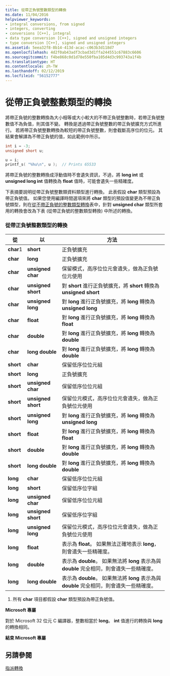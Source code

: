 ```yaml
---
title: 從帶正負號整數類型的轉換
ms.date: 11/04/2016
helpviewer_keywords:
- integral conversions, from signed
- integers, converting
- conversions [C++], integral
- data type conversion [C++], signed and unsigned integers
- type conversion [C++], signed and unsigned integers
ms.assetid: 5eea32f8-8b14-413d-acac-c063b3d118d7
ms.openlocfilehash: 4d2f0ab43adf3cbad3d1ffa244551c67883c6606
ms.sourcegitcommit: f4be868c0d1d78e550fba105d4d3c993743a1f4b
ms.translationtype: HT
ms.contentlocale: zh-TW
ms.lasthandoff: 02/12/2019
ms.locfileid: "56152777"
---
```

# <a name="conversions-from-signed-integral-types"></a>從帶正負號整數類型的轉換

將帶正負號的整數轉換為大小相等或大小較大的不帶正負號整數時，若帶正負號整數值不為負值，則其值不變。 轉換是透過帶正負號整數的帶正負號擴充方式所進行。 若將帶正負號整數轉換為較短的帶正負號整數，則會截斷高序位的位元。 其結果會解譯為不帶正負號的值，如此範例中所示。

```C
int i = -3;
unsigned short u;

u = i;
printf_s( "%hu\n", u );  // Prints 65533
```

將帶正負號的整數轉換成浮動值時不會遺失資訊，不過，將 **long int** 或 **unsigned long int** 值轉換為 **float** 值時，可能會遺失一些精確度。

下表摘要說明從帶正負號整數類資料類型進行轉換。 此表假設 **char** 類型預設為帶正負號值。 如果您使用編譯時間選項來將 **char** 類型的預設值變更為不帶正負號類型，則在[從不帶正負號的整數類型轉換](../c-language/conversions-from-unsigned-integral-types.md)表中，針對 **unsigned char** 類型所套用的轉換會改為下表 (從帶正負號的整數類型轉換) 中所述的轉換。

### <a name="conversions-from-signed-integral-types"></a>從帶正負號整數類型的轉換

|從|以|方法|
|----------|--------|------------|
|**char**1|**short**|正負號擴充|
|**char**|**long**|正負號擴充|
|**char**|**unsigned char**|保留模式，高序位位元會遺失，做為正負號位元使用|
|**char**|**unsigned short**|對 **short** 進行正負號擴充，將 **short** 轉換為 **unsigned short**|
|**char**|**unsigned long**|對 **long** 進行正負號擴充，將 **long** 轉換為 **unsigned long**|
|**char**|**float**|對 **long** 進行正負號擴充，將 **long** 轉換為 **float**|
|**char**|**double**|對 **long** 進行正負號擴充，將 **long** 轉換為 **double**|
|**char**|**long double**|對 **long** 進行正負號擴充，將 **long** 轉換為 **double**|
|**short**|**char**|保留低序位位元組|
|**short**|**long**|正負號擴充|
|**short**|**unsigned char**|保留低序位位元組|
|**short**|**unsigned short**|保留位元模式，高序位位元會遺失，做為正負號位元使用|
|**short**|**unsigned long**|對 **long** 進行正負號擴充，將 **long** 轉換為 **unsigned long**|
|**short**|**float**|對 **long** 進行正負號擴充，將 **long** 轉換為 **float**|
|**short**|**double**|對 **long** 進行正負號擴充，將 **long** 轉換為 **double**|
|**short**|**long double**|對 **long** 進行正負號擴充，將 **long** 轉換為 **double**|
|**long**|**char**|保留低序位位元組|
|**long**|**short**|保留低序位字組|
|**long**|**unsigned char**|保留低序位位元組|
|**long**|**unsigned short**|保留低序位字組|
|**long**|**unsigned long**|保留位元模式，高序位位元會遺失，做為正負號位元使用|
|**long**|**float**|表示為 **float**。 如果無法正確地表示 **long**，則會遺失一些精確度。|
|**long**|**double**|表示為 **double**。 如果無法將 **long** 表示為與 **double** 完全相同，則會遺失一些精確度。|
|**long**|**long double**|表示為 **double**。 如果無法將 **long** 表示為與 **double** 完全相同，則會遺失一些精確度。|

1. 所有 **char** 項目都假設 **char** 類型預設為帶正負號值。

**Microsoft 專屬**

對於 Microsoft 32 位元 C 編譯器，整數相當於 **long**。 **int** 值進行的轉換與 **long** 的轉換相同。

**結束 Microsoft 專屬**

## <a name="see-also"></a>另請參閱

[指派轉換](../c-language/assignment-conversions.md)
